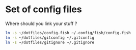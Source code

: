 # Set of config files

Where should you link your stuff ?

```sh
ln -s ~/dotfiles/config.fish ~/.config/fish/config.fish
ln -s ~/dotfiles/gitconfig ~/.gitconfig
ln -s ~/dotfiles/gitignore ~/.gitignore
```
